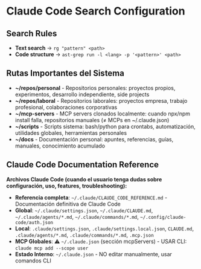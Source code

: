 # Claude Code Search Configuration

## Search Rules

- **Text search** → `rg "pattern" <path>`
- **Code structure** → `ast-grep run -l <lang> -p '<pattern>' <path>`

## Rutas Importantes del Sistema

- **~/repos/personal** - Repositorios personales: proyectos propios, experimentos, desarrollo independiente, side projects
- **~/repos/laboral** - Repositorios laborales: proyectos empresa, trabajo profesional, colaboraciones corporativas
- **~/mcp-servers** - MCP servers clonados localmente: cuando npx/npm install falla, repositorios manuales (≠ MCPs en ~/.claude.json)
- **~/scripts** - Scripts sistema: bash/python para crontabs, automatización, utilidades globales, herramientas personales
- **~/docs** - Documentación personal: apuntes, referencias, guías, manuales, conocimiento acumulado

## Claude Code Documentation Reference

**Archivos Claude Code (cuando el usuario tenga dudas sobre configuración, uso, features, troubleshooting):**
- **Referencia completa**: `~/.claude/CLAUDE_CODE_REFERENCE.md` - Documentación definitiva de Claude Code
- **Global**: `~/.claude/settings.json`, `~/.claude/CLAUDE.md`, `~/.claude/agents/*.md`, `~/.claude/commands/*.md`, `~/.config/claude-code/auth.json`
- **Local**: `.claude/settings.json`, `.claude/settings.local.json`, `CLAUDE.md`, `.claude/agents/*.md`, `.claude/commands/*.md`, `.mcp.json`
- **MCP Globales**: ⚠️ `~/.claude.json` (sección mcpServers) - USAR CLI: `claude mcp add --scope user`
- **Estado Interno**: `~/.claude.json` - NO editar manualmente, usar comandos CLI
